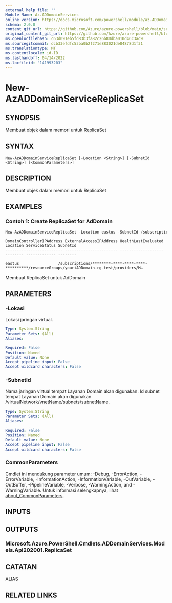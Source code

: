 ```yaml
---
external help file: ''
Module Name: Az.ADDomainServices
online version: https://docs.microsoft.com/powershell/module/az.ADDomainServices/new-AzADDomainServiceReplicaSet
schema: 2.0.0
content_git_url: https://github.com/Azure/azure-powershell/blob/main/src/ADDomainServices/help/New-AzADDomainServiceReplicaSet.md
original_content_git_url: https://github.com/Azure/azure-powershell/blob/main/src/ADDomainServices/help/New-AzADDomainServiceReplicaSet.md
ms.openlocfilehash: c63d091eb5fd83b3fa82c26b80dba010d46c3ad9
ms.sourcegitcommit: dcb33efdfc53ba0b2f271e883021de84878d1f31
ms.translationtype: MT
ms.contentlocale: id-ID
ms.lasthandoff: 04/14/2022
ms.locfileid: "141993203"
---
```

# New-AzADDomainServiceReplicaSet

## SYNOPSIS
Membuat objek dalam memori untuk ReplicaSet

## SYNTAX

```
New-AzADDomainServiceReplicaSet [-Location <String>] [-SubnetId <String>] [<CommonParameters>]
```

## DESCRIPTION
Membuat objek dalam memori untuk ReplicaSet

## EXAMPLES

### Contoh 1: Create ReplicaSet for AdDomain
```powershell
New-AzADDomainServiceReplicaSet -Location eastus -SubnetId /subscriptions/**********-****-****-****-****-**********/resourceGroups/youriADDomain-rg-test/providers/Microsoft.Network/virtualNetworks/yourinttest/subnets/default
```

```output
DomainControllerIPAddress ExternalAccessIPAddress HealthLastEvaluated Location ServiceStatus SubnetId
------------------------- ----------------------- ------------------- -------- ------------- --------
                                                                      eastus                 /subscriptions/********-****-****-****-**********/resourceGroups/youriADDomain-rg-test/providers/M…
```

Membuat ReplicaSet untuk AdDomain

## PARAMETERS

### -Lokasi
Lokasi jaringan virtual.

```yaml
Type: System.String
Parameter Sets: (All)
Aliases:

Required: False
Position: Named
Default value: None
Accept pipeline input: False
Accept wildcard characters: False
```

### -SubnetId
Nama jaringan virtual tempat Layanan Domain akan digunakan.
Id subnet tempat Layanan Domain akan digunakan.
/virtualNetwork/vnetName/subnets/subnetName.

```yaml
Type: System.String
Parameter Sets: (All)
Aliases:

Required: False
Position: Named
Default value: None
Accept pipeline input: False
Accept wildcard characters: False
```

### CommonParameters
Cmdlet ini mendukung parameter umum: -Debug, -ErrorAction, -ErrorVariable, -InformationAction, -InformationVariable, -OutVariable, -OutBuffer, -PipelineVariable, -Verbose, -WarningAction, and -WarningVariable. Untuk informasi selengkapnya, lihat [about_CommonParameters](http://go.microsoft.com/fwlink/?LinkID=113216).

## INPUTS

## OUTPUTS

### Microsoft.Azure.PowerShell.Cmdlets.ADDomainServices.Models.Api202001.ReplicaSet

## CATATAN

ALIAS

## RELATED LINKS

